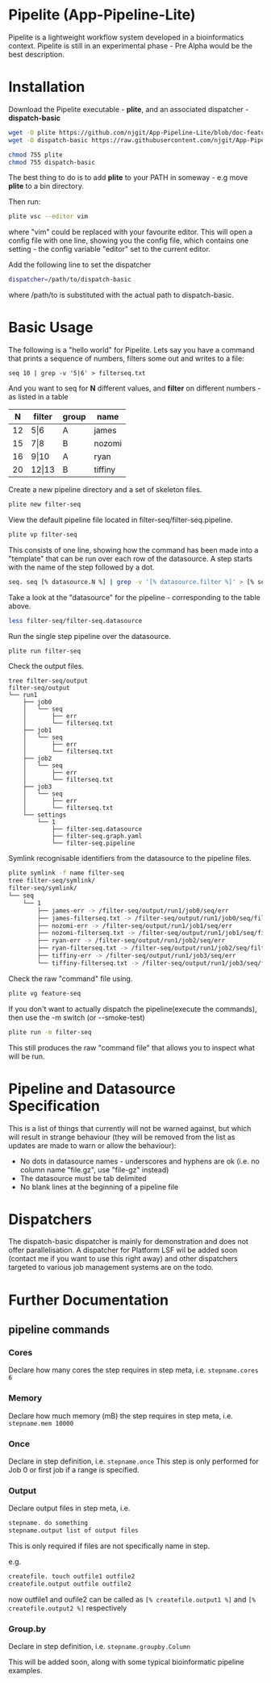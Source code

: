 Pipelite (App-Pipeline-Lite)
=================

Pipelite is a lightweight workflow system developed in a bioinformatics context. Pipelite is still in an
experimental phase - Pre Alpha would be the best description.

Installation
============
Download the Pipelite executable - **plite**, and an associated dispatcher - **dispatch-basic**

```bash
wget -O plite https://github.com/njgit/App-Pipeline-Lite/blob/doc-feature/bin/packed/plite?raw=true
wget -O dispatch-basic https://raw.githubusercontent.com/njgit/App-Pipeline-Lite/master/bin/packed/dispatch-basic

chmod 755 plite
chmod 755 dispatch-basic
```

The best thing to do is to add **plite** to your PATH in someway - e.g move **plite** to a bin directory.

Then run:

```bash
plite vsc --editor vim
```
where "vim" could be replaced with your favourite editor. This will open a config file with one line,
showing you the config file, which contains one setting - the config variable "editor" set to the current editor.

Add the following line to set the dispatcher

```bash
dispatcher=/path/to/dispatch-basic
```

where /path/to is substituted with the actual path to dispatch-basic.


Basic Usage
===========
The following is a "hello world" for Pipelite.
Lets say you have a command that prints a sequence of numbers, filters some out and writes to a file:

```
seq 10 | grep -v '5|6' > filterseq.txt
```

And you want to seq for **N** different values, and **filter** on different numbers - as listed in
a table

|N     | filter | group|   name
|------|--------|------|-----------
|12    |  5&#124;6   |  A   |    james
|15    |  7&#124;8   |  B   |    nozomi
|16    |  9&#124;10  |  A   |    ryan
|20    |  12&#124;13 |  B   |    tiffiny

Create a new pipeline directory and a set of skeleton files.
```bash
plite new filter-seq
```
 View the default pipeline file located in filter-seq/filter-seq.pipeline.
```bash
plite vp filter-seq
```
This consists of one line, showing how the command has been made into a "template"
that can be run over each row of the datasource. A step starts with the name of the step
followed by a dot.

```bash
seq. seq [% datasource.N %] | grep -v '[% datasource.filter %]' > [% seq.filterseq.txt %]
```

 Take a look at the "datasource" for the pipeline - corresponding to the table above.

```bash
less filter-seq/filter-seq.datasource
```
  Run the single step pipeline over the datasource.
```bash
plite run filter-seq
```
Check the output files.
```
tree filter-seq/output
filter-seq/output
└── run1
    ├── job0
    │   └── seq
    │       ├── err
    │       └── filterseq.txt
    ├── job1
    │   └── seq
    │       ├── err
    │       └── filterseq.txt
    ├── job2
    │   └── seq
    │       ├── err
    │       └── filterseq.txt
    ├── job3
    │   └── seq
    │       ├── err
    │       └── filterseq.txt
    └── settings
        └── 1
            ├── filter-seq.datasource
            ├── filter-seq.graph.yaml
            └── filter-seq.pipeline

```
  Symlink recognisable identifiers from the datasource to the pipeline files.
```bash
plite symlink -f name filter-seq
tree filter-seq/symlink/
filter-seq/symlink/
└── seq
    └── 1
        ├── james-err -> /filter-seq/output/run1/job0/seq/err
        ├── james-filterseq.txt -> /filter-seq/output/run1/job0/seq/filterseq.txt
        ├── nozomi-err -> /filter-seq/output/run1/job1/seq/err
        ├── nozomi-filterseq.txt -> /filter-seq/output/run1/job1/seq/filterseq.txt
        ├── ryan-err -> /filter-seq/output/run1/job2/seq/err
        ├── ryan-filterseq.txt -> /filter-seq/output/run1/job2/seq/filterseq.txt
        ├── tiffiny-err -> /filter-seq/output/run1/job3/seq/err
        └── tiffiny-filterseq.txt -> /filter-seq/output/run1/job3/seq/filterseq.txt
```

Check the raw "command" file using.

```bash
plite vg feature-seq
```

If you don't want to actually dispatch the pipeline(execute the commands), then
use the -m switch (or --smoke-test)

```bash
plite run -m filter-seq
```

This still produces the raw "command file" that allows you to inspect what will be run.


Pipeline and Datasource Specification
=====================================

This is a list of things that currently will not be warned against, but which will result
in strange behaviour (they will be removed from the list as updates are made to warn or
allow the behaviour):

* No dots in datasource names - underscores and hyphens are ok
  (i.e. no column name "file.gz", use "file-gz" instead)
* The datasource must be tab delimited
* No blank lines at the beginning of a pipeline file

Dispatchers
===========
The dispatch-basic dispatcher is mainly for demonstration and does not offer parallelisation.
A dispatcher for Platform LSF wil be added soon (contact me if you want to use this right
away) and other dispatchers targeted to various job management systems are on the todo.

Further Documentation
=====================

pipeline commands
-----------------
### Cores
Declare how many cores the step requires in step meta, i.e. `stepname.cores 6`

### Memory
Declare how much memory (mB) the step requires in step meta, i.e. `stepname.mem 10000`

### Once
Declare in step definition, i.e. `stepname.once`
This step is only performed for Job 0 or first job if a range is specified.

### Output
Declare output files in step meta, i.e.
```bash
stepname. do something
stepname.output list of output files
```
This is only required if files are not specifically name in step.

e.g.
```bash
createfile. touch outfile1 outfile2
createfile.output outfile outfile2
```
now outfile1 and oufile2 can be called as `[% createfile.output1 %]` and `[% createfile.output2 %]` respectively

### Group.by
Declare in step definition, i.e. `stepname.groupby.Column`






This will be added soon, along with some typical bioinformatic pipeline examples.
